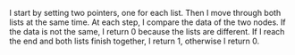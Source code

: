 I start by setting two pointers, one for each list. Then I move through both lists at the same time. At each step, I compare the data of the two nodes. If the data is not the same, I return 0 because the lists are different. If I reach the end and both lists finish together, I return 1, otherwise I return 0.
